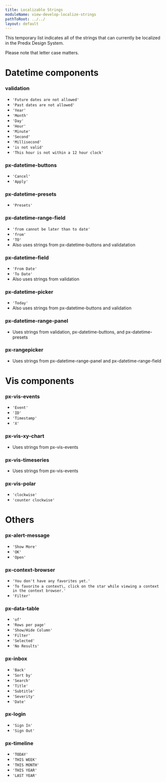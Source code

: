 ```yaml
---
title: Localizable Strings
moduleName: view-develop-localize-strings
pathToRoot: ../../
layout: default
---
```


This temporary list indicates all of the strings that can currently be localized in the Predix Design System.

Please note that letter case matters.

# Datetime components

### validation
* `'Future dates are not allowed'`
* `'Past dates are not allowed'`
* `'Year'`
* `'Month'`
* `'Day'`
* `'Hour'`
* `'Minute'`
* `'Second'`
* `'Millisecond'`
* `'is not valid'`
* `'This hour is not within a 12 hour clock'`

### px-datetime-buttons
* `'Cancel'`
* `'Apply'`

### px-datetime-presets
* `'Presets'`

### px-datetime-range-field
* `'from cannot be later than to date'`
* `'from'`
* `'TO'`
* Also uses strings from px-datetime-buttons and validatation

### px-datetime-field
* `'From Date'`
* `'To Date'`
* Also uses strings from validation

### px-datetime-picker
* `'Today'`
* Also uses strings from px-datetime-buttons and validation

### px-datetime-range-panel
* Uses strings from validation, px-datetime-buttons, and px-datetime-presets

### px-rangepicker
* Uses strings from px-datetime-range-panel and px-datetime-range-field

# Vis components

### px-vis-events
* `'Event'`
* `'ID'`
* `'Timestamp'`
* `'X'`

### px-vis-xy-chart
* Uses strings from px-vis-events

### px-vis-timeseries
* Uses strings from px-vis-events

### px-vis-polar
* `'clockwise'`
* `'counter clockwise'`

# Others

### px-alert-message
* `'Show More'`
* `'OK'`
* `'Open'`

### px-context-browser
* `'You don't have any favorites yet.'`
* `'To favorite a context\, click on the star while viewing a context in the context browser.'`
* `'Filter'`

### px-data-table
* `'of'`
* `'Rows per page'`
* `'Show/Hide Column'`
* `'Filter'`
* `'Selected'`
* `'No Results'`

### px-inbox
* `'Back'`
* `'Sort by'`
* `'Search'`
* `'Title'`
* `'Subtitle'`
* `'Severity'`
* `'Date'`

### px-login
* `'Sign In'`
* `'Sign Out'`

### px-timeline
* `'TODAY'`
* `'THIS WEEK'`
* `'THIS MONTH'`
* `'THIS YEAR'`
* `'LAST YEAR'`
